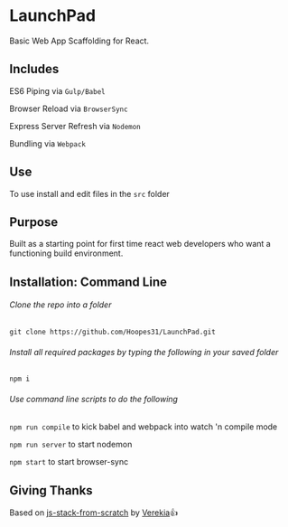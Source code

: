 # LaunchPad

Basic Web App Scaffolding for React.

## Includes

ES6 Piping via `Gulp/Babel`


Browser Reload via `BrowserSync`


Express Server Refresh via `Nodemon`


Bundling via `Webpack`

## Use

To use install and edit files in the `src` folder

## Purpose

Built as a starting point for first time react web developers who want a functioning build environment. 

## Installation: Command Line

###### Clone the repo into a folder
`git clone https://github.com/Hoopes31/LaunchPad.git`

###### Install all required packages by typing the following in your saved folder 
`npm i`

###### Use command line scripts to do the following
`npm run compile` to kick babel and webpack into watch 'n compile mode

`npm run server` to start nodemon

`npm start` to start browser-sync

## Giving Thanks
Based on [js-stack-from-scratch](https://github.com/verekia/js-stack-from-scratch) by [Verekia](https://github.com/verekia):+1:

